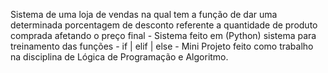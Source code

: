 Sistema de uma loja de vendas na qual tem a função de dar uma determinada porcentagem de desconto referente a quantidade de produto comprada afetando o preço final - Sistema feito em (Python) sistema para treinamento das funções - if | elif | else - Mini Projeto feito como trabalho na disciplina de Lógica de Programação e Algoritmo.
